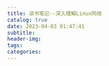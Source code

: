 ```yaml
---
title: 读书笔记--深入理解Linux网络
catalog: true
date: 2023-04-03 01:47:41
subtitle:
header-img:
tags:
categories:
---
```

